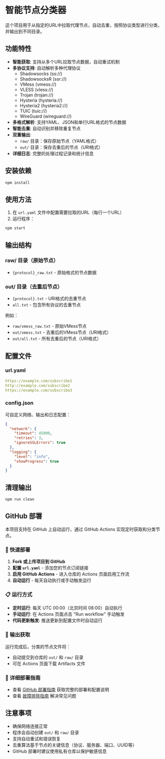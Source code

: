 # 智能节点分类器

这个项目用于从指定的URL中拉取代理节点，自动去重，按照协议类型进行分类，并输出到不同目录。

## 功能特性

- **智能获取**: 支持从多个URL拉取节点数据，自动重试机制
- **多协议支持**: 自动解析多种代理协议
  - Shadowsocks (ss://)
  - ShadowsocksR (ssr://)
  - VMess (vmess://)
  - VLESS (vless://)
  - Trojan (trojan://)
  - Hysteria (hysteria://)
  - Hysteria2 (hysteria2://)
  - TUIC (tuic://)
  - WireGuard (wireguard://)
- **多格式解析**: 支持YAML、JSON和单行URL格式的节点数据
- **智能去重**: 自动识别并移除重复节点
- **双重输出**: 
  - `raw/` 目录：保存原始节点（YAML格式）
  - `out/` 目录：保存去重后的节点（URI格式）
- **详细日志**: 完整的处理过程记录和统计信息

## 安装依赖

```bash
npm install
```

## 使用方法

1. 在 `url.yaml` 文件中配置需要拉取的URL（每行一个URL）
2. 运行程序：

```bash
npm start
```

## 输出结构

### raw/ 目录（原始节点）
- `{protocol}_raw.txt` - 原始格式的节点数据

### out/ 目录（去重后节点）
- `{protocol}.txt` - URI格式的去重节点
- `all.txt` - 包含所有协议的去重节点

例如：
- `raw/vmess_raw.txt` - 原始VMess节点
- `out/vmess.txt` - 去重后的VMess节点（URI格式）
- `out/all.txt` - 所有去重后的节点（URI格式）

## 配置文件

### url.yaml
```yaml
https://example.com/subscribe1
http://example.com/subscribe2
https://example.com/subscribe3
```

### config.json
可自定义网络、输出和日志配置：
```json
{
  "network": {
    "timeout": 45000,
    "retries": 3,
    "ignoreSSLErrors": true
  },
  "logging": {
    "level": "info",
    "showProgress": true
  }
}
```

## 清理输出

```bash
npm run clean
```

## GitHub 部署

本项目支持在 GitHub 上自动运行，通过 GitHub Actions 实现定时获取和分类节点。

### 🚀 快速部署

1. **Fork 或上传项目到 GitHub**
2. **配置 `url.yaml`** - 添加您的节点订阅链接
3. **启用 GitHub Actions** - 进入仓库的 Actions 页面启用工作流
4. **自动运行** - 每天自动执行或手动触发运行

### 📋 运行方式

- **定时运行**: 每天 UTC 00:00（北京时间 08:00）自动执行
- **手动运行**: 在 Actions 页面点击 "Run workflow" 手动触发
- **代码更新触发**: 推送更新到配置文件时自动运行

### 📁 输出获取

运行完成后，分类的节点文件将：
- 自动提交到仓库的 `out/` 和 `raw/` 目录
- 可在 Actions 页面下载 Artifacts 文件

### 📖 详细部署指南

- 查看 [GitHub 部署指南](GITHUB-DEPLOYMENT.md) 获取完整的部署和配置说明
- 查看 [故障排除指南](TROUBLESHOOTING.md) 解决常见问题

## 注意事项

- 确保网络连接正常
- 程序会自动创建 `out/` 和 `raw/` 目录
- 支持自动重试和错误恢复
- 去重算法基于节点的关键信息（协议、服务器、端口、UUID等）
- GitHub 部署时建议使用私有仓库以保护敏感信息
